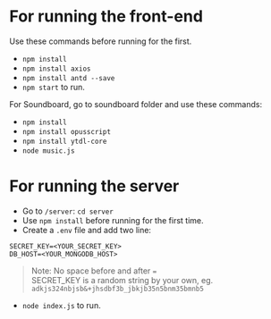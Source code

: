 # For running the front-end

Use these commands before running for the first.

- `npm install`
- `npm install axios`
- `npm install antd --save`
- `npm start` to run.

For Soundboard, go to soundboard folder and use these commands:

- `npm install`
- `npm install opusscript`
- `npm install ytdl-core`
- `node music.js`

# For running the server

- Go to `/server`: `cd server`
- Use `npm install` before running for the first time.
- Create a `.env` file and add two line: <br>
 ```
 SECRET_KEY=<YOUR_SECRET_KEY>
 DB_HOST=<YOUR_MONGODB_HOST>
 ```
>Note: No space before and after `=` <br>
>SECRET_KEY is a random string by your own, eg. `adkjs324nbjsb&+jhsdbf3b_jbkjb35n5bnm35bmnb5`
- `node index.js` to run.
